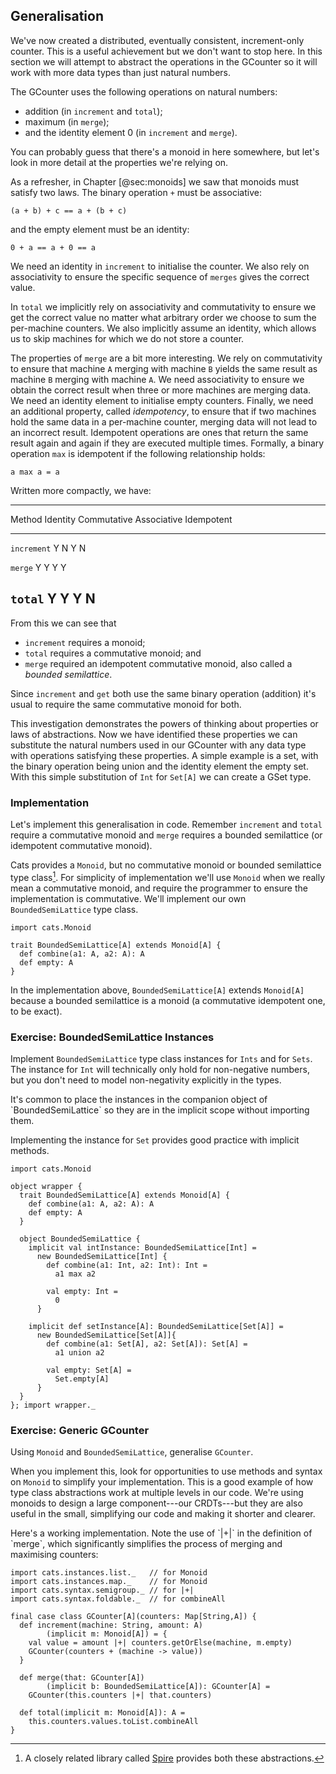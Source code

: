 ## Generalisation

We've now created a distributed, eventually consistent,
increment-only counter.
This is a useful achievement but we don't want to stop here.
In this section we will attempt to abstract the operations
in the GCounter so it will work with more data types
than just natural numbers.

The GCounter uses the following operations on natural numbers:

- addition (in `increment` and `total`);
- maximum (in `merge`);
- and the identity element 0 (in `increment` and `merge`).

You can probably guess that there's a monoid in here somewhere,
but let's look in more detail at the properties we're relying on.

As a refresher, in Chapter [@sec:monoids]
we saw that monoids must satisfy two laws.
The binary operation `+` must be associative:

`(a + b) + c == a + (b + c)`

and the empty element must be an identity:

`0 + a == a + 0 == a`

We need an identity in `increment` to initialise the counter.
We also rely on associativity to ensure
the specific sequence of `merges` gives the correct value.

In `total` we implicitly rely
on associativity and commutativity
to ensure we get the correct value
no matter what arbitrary order we choose
to sum the per-machine counters.
We also implicitly assume an identity,
which allows us to skip machines
for which we do not store a counter.

The properties of `merge` are a bit more interesting.
We rely on commutativity to ensure that
machine `A` merging with machine `B`
yields the same result as
machine `B` merging with machine `A`.
We need associativity to ensure we obtain the correct result
when three or more machines are merging data.
We need an identity element to initialise empty counters.
Finally, we need an additional property,
called *idempotency*,
to ensure that if two machines hold the same data
in a per-machine counter,
merging data will not lead to an incorrect result.
Idempotent operations are ones that return
the same result again and again if they are executed multiple times.
Formally, a binary operation `max` is idempotent if
the following relationship holds:

```
a max a = a
```

Written more compactly, we have:

--------------------------------------------------------------------
  Method        Identity    Commutative   Associative   Idempotent
-------------- ----------- ------------- ------------- -------------
  `increment`   Y           N             Y             N

  `merge`       Y           Y             Y             Y

  `total`       Y           Y             Y             N
--------------------------------------------------------------------

From this we can see that

- `increment` requires a monoid;
- `total` requires a commutative monoid; and
- `merge` required an idempotent commutative monoid,
  also called a *bounded semilattice*.

Since `increment` and `get` both use
the same binary operation (addition)
it's usual to require the same commutative monoid for both.

This investigation demonstrates
the powers of thinking about properties or laws of abstractions.
Now we have identified these properties
we can substitute the natural numbers used in our GCounter
with any data type with operations satisfying these properties.
A simple example is a set,
with the binary operation being union
and the identity element the empty set.
With this simple substitution of `Int` for `Set[A]`
we can create a GSet type.

### Implementation

Let's implement this generalisation in code.
Remember `increment` and `total`
require a commutative monoid
and `merge` requires a bounded semilattice
(or idempotent commutative monoid).

Cats provides a `Monoid`,
but no commutative monoid
or bounded semilattice type class[^spire].
For simplicity of implementation we'll use `Monoid`
when we really mean a commutative monoid,
and require the programmer to ensure
the implementation is commutative.
We'll implement our own `BoundedSemiLattice` type class.

```tut:book:silent
import cats.Monoid

trait BoundedSemiLattice[A] extends Monoid[A] {
  def combine(a1: A, a2: A): A
  def empty: A
}
```

In the implementation above,
`BoundedSemiLattice[A]` extends `Monoid[A]`
because a bounded semilattice is a monoid
(a commutative idempotent one, to be exact).

### Exercise: BoundedSemiLattice Instances

Implement `BoundedSemiLattice` type class instances
for `Ints` and for `Sets`.
The instance for `Int` will
technically only hold for non-negative numbers,
but you don't need to model non-negativity
explicitly in the types.

<div class="solution">
It's common to place the instances
in the companion object of `BoundedSemiLattice`
so they are in the implicit scope without importing them.

Implementing the instance for `Set`
provides good practice with implicit methods.

```tut:book:invisible:reset
import cats.Monoid
```

```tut:book:silent
object wrapper {
  trait BoundedSemiLattice[A] extends Monoid[A] {
    def combine(a1: A, a2: A): A
    def empty: A
  }

  object BoundedSemiLattice {
    implicit val intInstance: BoundedSemiLattice[Int] =
      new BoundedSemiLattice[Int] {
        def combine(a1: Int, a2: Int): Int =
          a1 max a2

        val empty: Int =
          0
      }

    implicit def setInstance[A]: BoundedSemiLattice[Set[A]] =
      new BoundedSemiLattice[Set[A]]{
        def combine(a1: Set[A], a2: Set[A]): Set[A] =
          a1 union a2

        val empty: Set[A] =
          Set.empty[A]
      }
  }
}; import wrapper._
```
</div>


### Exercise: Generic GCounter

Using `Monoid` and `BoundedSemiLattice`, generalise `GCounter`.

When you implement this,
look for opportunities to use methods and syntax on `Monoid`
to simplify your implementation.
This is a good example of how
type class abstractions work at multiple levels in our code.
We're using monoids to design a large component---our CRDTs---but
they are also useful in the small, simplifying our code
and making it shorter and clearer.

<div class="solution">
Here's a working implementation.
Note the use of `|+|` in the definition of `merge`,
which significantly simplifies
the process of merging and maximising counters:

```tut:book:silent
import cats.instances.list._   // for Monoid
import cats.instances.map._    // for Monoid
import cats.syntax.semigroup._ // for |+|
import cats.syntax.foldable._  // for combineAll

final case class GCounter[A](counters: Map[String,A]) {
  def increment(machine: String, amount: A)
        (implicit m: Monoid[A]) = {
    val value = amount |+| counters.getOrElse(machine, m.empty)
    GCounter(counters + (machine -> value))
  }

  def merge(that: GCounter[A])
        (implicit b: BoundedSemiLattice[A]): GCounter[A] =
    GCounter(this.counters |+| that.counters)

  def total(implicit m: Monoid[A]): A =
    this.counters.values.toList.combineAll
}
```
</div>

[^spire]: A closely related library
called [Spire](https://github.com/non/spire)
provides both these abstractions.
